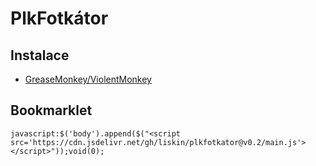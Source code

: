 # PlkFotkátor

## Instalace

- [GreaseMonkey/ViolentMonkey](https://cdn.jsdelivr.net/gh/liskin/plkfotkator@v0.2/greasemonkey.user.js)

## Bookmarklet

    javascript:$('body').append($("<script src='https://cdn.jsdelivr.net/gh/liskin/plkfotkator@v0.2/main.js'></script>"));void(0);
